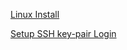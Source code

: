[Linux Install](./01-install/install.md)

[Setup SSH key-pair Login](./02-ssh_priv_key/ssh_priv_key.md)
